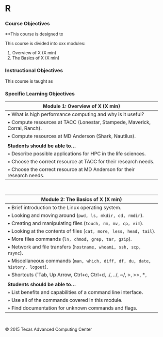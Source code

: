 # R

### Course Objectives 

**This course is designed to 

This course is divided into xxx modules:

 1. Overview of X (X min)
 2. The Basics of X (X min)


### Instructional Objectives

This course is taught as 


### Specific Learning Objectives

| Module 1: Overview of X (X min) |
| ---------------------------------------------------------------------------------------- |
| &#8226; What is high performance computing and why is it useful? |
| &#8226; Compute resources at TACC (Lonestar, Stampede, Maverick, Corral, Ranch). |
| &#8226; Compute resources at MD Anderson (Shark, Nautilus). |
|  |
| **Students should be able to…** |
| &#9702; Describe possible applications for HPC in the life sciences. |
| &#9702; Choose the correct resource at TACC for their research needs. |
| &#9702; Choose the correct resource at MD Anderson for their research needs. |

<br/>

| Module 2: The Basics of X (X min) |
| ---------------------------------------------------------------------------------------- |
|  &#8226; Brief introduction to the Linux operating system. |
|  &#8226; Looking and moving around (`pwd, ls, mkdir, cd, rmdir`). |
|  &#8226; Creating and manipulating files (`touch, rm, mv, cp, vim`). |
|  &#8226; Looking at the contents of files (`cat, more, less, head, tail`). |
|  &#8226; More files commands (`ln, chmod, grep, tar, gzip`). |
|  &#8226;	Network and file transfers (`hostname, whoami, ssh, scp, rsync`). |
|  &#8226;	Miscellaneous commands (`man, which, diff, df, du, date, history, logout`). |
|  &#8226;	Shortcuts (`Tab, Up Arrow, Ctrl+c, Ctrl+d, ./, ../, ~/, >, >>, *, |, &`) |
|  |
|	**Students should be able to…** |
| &#9702; List benefits and capabilities of a command line interface. |
| &#9702; Use all of the commands covered in this module. |
| &#9702; Find documentation for unknown commands and flags. |


<br>


&copy; 2015 Texas Advanced Computing Center


